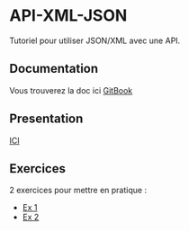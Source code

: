 # API-XML-JSON

Tutoriel pour utiliser JSON/XML avec une API.

## Documentation

Vous trouverez la doc ici [GitBook](https://bastiennicoud.gitbooks.io/api-xml-json/content/)

## Presentation

[ICI](#)

## Exercices

2 exercices pour mettre en pratique :

* [Ex 1](https://jsfiddle.net/BnDD/5LqdkhvL/)
* [Ex 2](https://jsfiddle.net/BnDD/xgv2y63s/)
